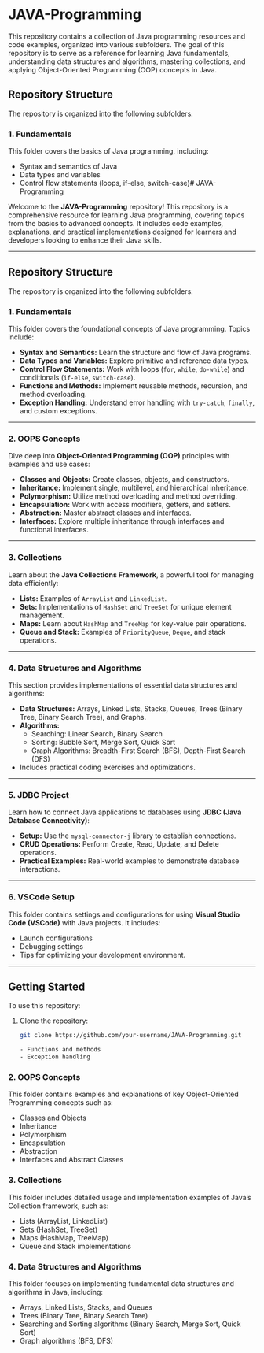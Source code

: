 # JAVA-Programming

This repository contains a collection of Java programming resources and code examples, organized into various subfolders. The goal of this repository is to serve as a reference for learning Java fundamentals, understanding data structures and algorithms, mastering collections, and applying Object-Oriented Programming (OOP) concepts in Java.

## Repository Structure

The repository is organized into the following subfolders:

### 1. **Fundamentals**
   This folder covers the basics of Java programming, including:
   - Syntax and semantics of Java
   - Data types and variables
   - Control flow statements (loops, if-else, switch-case)# JAVA-Programming

Welcome to the **JAVA-Programming** repository! This repository is a comprehensive resource for learning Java programming, covering topics from the basics to advanced concepts. It includes code examples, explanations, and practical implementations designed for learners and developers looking to enhance their Java skills.

---

## Repository Structure

The repository is organized into the following subfolders:

### 1. **Fundamentals**
   This folder covers the foundational concepts of Java programming. Topics include:
   - **Syntax and Semantics:** Learn the structure and flow of Java programs.
   - **Data Types and Variables:** Explore primitive and reference data types.
   - **Control Flow Statements:** Work with loops (`for`, `while`, `do-while`) and conditionals (`if-else`, `switch-case`).
   - **Functions and Methods:** Implement reusable methods, recursion, and method overloading.
   - **Exception Handling:** Understand error handling with `try-catch`, `finally`, and custom exceptions.

---

### 2. **OOPS Concepts**
   Dive deep into **Object-Oriented Programming (OOP)** principles with examples and use cases:
   - **Classes and Objects:** Create classes, objects, and constructors.
   - **Inheritance:** Implement single, multilevel, and hierarchical inheritance.
   - **Polymorphism:** Utilize method overloading and method overriding.
   - **Encapsulation:** Work with access modifiers, getters, and setters.
   - **Abstraction:** Master abstract classes and interfaces.
   - **Interfaces:** Explore multiple inheritance through interfaces and functional interfaces.

---

### 3. **Collections**
   Learn about the **Java Collections Framework**, a powerful tool for managing data efficiently:
   - **Lists:** Examples of `ArrayList` and `LinkedList`.
   - **Sets:** Implementations of `HashSet` and `TreeSet` for unique element management.
   - **Maps:** Learn about `HashMap` and `TreeMap` for key-value pair operations.
   - **Queue and Stack:** Examples of `PriorityQueue`, `Deque`, and stack operations.

---

### 4. **Data Structures and Algorithms**
   This section provides implementations of essential data structures and algorithms:
   - **Data Structures:** Arrays, Linked Lists, Stacks, Queues, Trees (Binary Tree, Binary Search Tree), and Graphs.
   - **Algorithms:**
     - Searching: Linear Search, Binary Search
     - Sorting: Bubble Sort, Merge Sort, Quick Sort
     - Graph Algorithms: Breadth-First Search (BFS), Depth-First Search (DFS)
   - Includes practical coding exercises and optimizations.

---

### 5. **JDBC Project**
   Learn how to connect Java applications to databases using **JDBC (Java Database Connectivity)**:
   - **Setup:** Use the `mysql-connector-j` library to establish connections.
   - **CRUD Operations:** Perform Create, Read, Update, and Delete operations.
   - **Practical Examples:** Real-world examples to demonstrate database interactions.

---

### 6. **VSCode Setup**
   This folder contains settings and configurations for using **Visual Studio Code (VSCode)** with Java projects. It includes:
   - Launch configurations
   - Debugging settings
   - Tips for optimizing your development environment.

---

## Getting Started

To use this repository:
1. Clone the repository:
   ```bash
   git clone https://github.com/your-username/JAVA-Programming.git

   - Functions and methods
   - Exception handling

### 2. **OOPS Concepts**
   This folder contains examples and explanations of key Object-Oriented Programming concepts such as:
   - Classes and Objects
   - Inheritance
   - Polymorphism
   - Encapsulation
   - Abstraction
   - Interfaces and Abstract Classes

### 3. **Collections**
   This folder includes detailed usage and implementation examples of Java’s Collection framework, such as:
   - Lists (ArrayList, LinkedList)
   - Sets (HashSet, TreeSet)
   - Maps (HashMap, TreeMap)
   - Queue and Stack implementations

### 4. **Data Structures and Algorithms**
   This folder focuses on implementing fundamental data structures and algorithms in Java, including:
   - Arrays, Linked Lists, Stacks, and Queues
   - Trees (Binary Tree, Binary Search Tree)
   - Searching and Sorting algorithms (Binary Search, Merge Sort, Quick Sort)
   - Graph algorithms (BFS, DFS)


